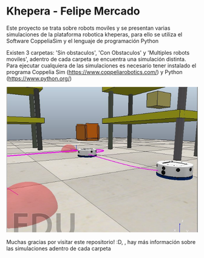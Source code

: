 # Khepera - Felipe Mercado
Este proyecto se trata sobre robots moviles y se presentan varias simulaciones de la plataforma robotica kheperas, para ello se utiliza el Software CoppeliaSim y el lenguaje de programación Python

Existen 3 carpetas: 'Sin obstaculos', 'Con Obstaculos' y 'Multiples robots moviles', adentro de cada carpeta se encuentra una simulación distinta. Para ejecutar cualquiera de las simulaciones es necesario tener instalado el programa Coppelia Sim (https://www.coppeliarobotics.com/) y Python (https://www.python.org/)

![](ejemplo.jpg)

Muchas gracias por visitar este repositorio! :D, , hay más información sobre las simulaciones adentro de cada carpeta
